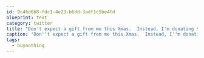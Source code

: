 ```yaml
---
id: 9c46d6b8-fdc1-4e23-b6dd-3adf1c5be4fd
blueprint: text
category: twitter
title: "Don't expect a gift from me this Xmas.  Instead, I'm donating $50 a day to charity for the next 30 days.  http://bit.ly/4QrV6x #buynothing"
caption: 'Don''t expect a gift from me this Xmas.  Instead, I''m donating $50 a day to charity for the next 30 days.  http://bit.ly/4QrV6x <span class="hashtag hashtag_local">#<a href="http://tweettemp.darylchymko.ca/?tag=buynothing">buynothing</a>'
tags:
  - buynothing
---
```

